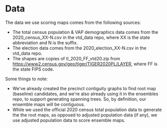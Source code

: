 # Data

The data we use scoring maps comes from the following sources:

-   The total census population & VAP demographics data comes from the 2020_census_XX-N.csv in the vtd_data repo, 
    where XX is the state abbreviation and N is the suffix.
-   The election data comes from the 2020_election_XX-N.csv in the vtd_data repo.
-   The shapes are copies of tl_2020_FF_vtd20.zip from https://www2.census.gov/geo/tiger/TIGER2020PL/LAYER, 
    where FF is the state FIPS code.

Some things to note:

-   We've already created the precinct contiguity graphs to find root map (baseline) candidates,
    and we're also already using it in the ensembles repo, to support generating spanning trees.
    So, by definition, our ensemble maps will be contiguous.
-   While we used the official 2020 census total population data to generate the the root maps,
    as opposed to adjusted population data (if any), we use adjusted population data to score ensemble maps.
